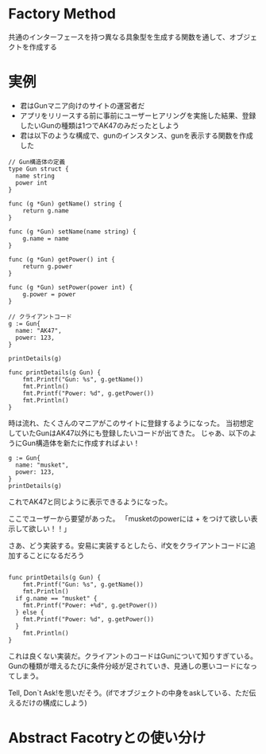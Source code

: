 # Factory Method
共通のインターフェースを持つ異なる具象型を生成する関数を通して、オブジェクトを作成する

# 実例
- 君はGunマニア向けのサイトの運営者だ
- アプリをリリースする前に事前にユーザーヒアリングを実施した結果、登録したいGunの種類は1つでAK47のみだったとしよう
- 君は以下のような構成で、gunのインスタンス、gunを表示する関数を作成した

```golang
// Gun構造体の定義
type Gun struct {
  name string
  power int
}

func (g *Gun) getName() string {
	return g.name
}

func (g *Gun) setName(name string) {
	g.name = name
}

func (g *Gun) getPower() int {
	return g.power
}

func (g *Gun) setPower(power int) {
	g.power = power
}

// クライアントコード
g := Gun{
  name: "AK47",
  power: 123,
}

printDetails(g)

func printDetails(g Gun) {
	fmt.Printf("Gun: %s", g.getName())
	fmt.Println()
	fmt.Printf("Power: %d", g.getPower())
	fmt.Println()
}
```

時は流れ、たくさんのマニアがこのサイトに登録するようになった。
当初想定していたGunはAK47以外にも登録したいコードが出てきた。
じゃあ、以下のようにGun構造体を新たに作成すればよい！

```golang
g := Gun{
  name: "musket",
  power: 123,
}
printDetails(g)
```
これでAK47と同じように表示できるようになった。

ここでユーザーから要望があった。
「musketのpowerには + をつけて欲しい表示して欲しい！！」

さあ、どう実装する。安易に実装するとしたら、if文をクライアントコードに追加することになるだろう
```golang

func printDetails(g Gun) {
	fmt.Printf("Gun: %s", g.getName())
	fmt.Println()
  if g.name == "musket" {
    fmt.Printf("Power: +%d", g.getPower())
  } else {
    fmt.Printf("Power: %d", g.getPower())
  }
	fmt.Println()
}
```
これは良くない実装だ。クライアントのコードはGunについて知りすぎている。
Gunの種類が増えるたびに条件分岐が足されていき、見通しの悪いコードになってしまう。

Tell, Don`t Ask!を思いだそう。(ifでオブジェクトの中身をaskしている、ただ伝えるだけの構成にしよう)


# Abstract Facotryとの使い分け
